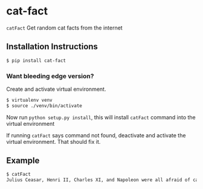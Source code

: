 # cat-fact

`catFact` Get random cat facts from the internet

## Installation Instructions

```bash
$ pip install cat-fact
```

### Want bleeding edge version?

Create and activate virtual environment.

```bash
$ virtualenv venv
$ source ./venv/bin/activate
```
Now run `python setup.py install`, this will install `catFact` command into the virtual environment

If running `catFact` says command not found, deactivate and activate the virtual environment. That should fix it.

## Example

```bash
$ catFact
Julius Ceasar, Henri II, Charles XI, and Napoleon were all afraid of cats.
```
